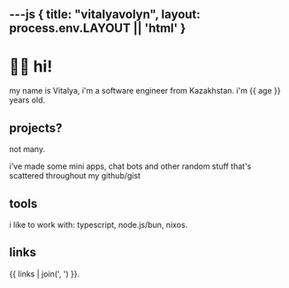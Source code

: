 ---js
{
  title: "vitalyavolyn",
  layout: process.env.LAYOUT || 'html'
}
---

# :red_haired_man: hi!

my name is Vitalya, i'm a software engineer from Kazakhstan. i'm {{ age }} years old.

## projects?

not many.

i've made some mini apps, chat bots and other random stuff that's scattered throughout my github/gist

## tools

i like to work with:
typescript, node.js/bun, nixos.

## links

{{ links | join(', ') }}.
